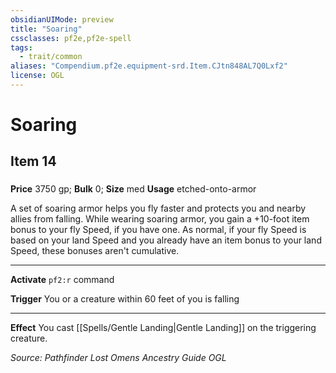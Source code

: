 ```yaml
---
obsidianUIMode: preview
title: "Soaring"
cssclasses: pf2e,pf2e-spell
tags:
  - trait/common
aliases: "Compendium.pf2e.equipment-srd.Item.CJtn848AL7Q0Lxf2"
license: OGL
---
```

# Soaring
## Item 14
### 


**Price** 3750 gp; 
**Bulk** 0; **Size** med
**Usage** etched-onto-armor

A set of soaring armor helps you fly faster and protects you and nearby allies from falling. While wearing soaring armor, you gain a +10-foot item bonus to your fly Speed, if you have one. As normal, if your fly Speed is based on your land Speed and you already have an item bonus to your land Speed, these bonuses aren't cumulative.

* * *

**Activate** `pf2:r` command

**Trigger** You or a creature within 60 feet of you is falling

* * *

**Effect** You cast [[Spells/Gentle Landing|Gentle Landing]] on the triggering creature.

*Source: Pathfinder Lost Omens Ancestry Guide*
*OGL*